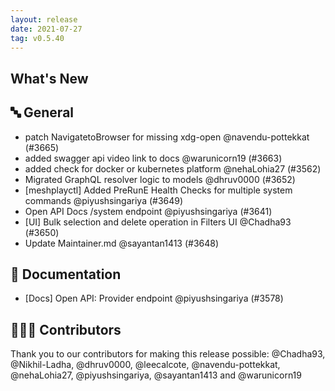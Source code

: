 ```yaml
---
layout: release
date: 2021-07-27
tag: v0.5.40
---
```


## What's New
## 🔤 General
- patch NavigatetoBrowser for missing xdg-open @navendu-pottekkat (#3665)
- added swagger api video link to docs @warunicorn19 (#3663)
- added check for docker or kubernetes platform @nehaLohia27 (#3562)
- Migrated GraphQL resolver logic to models @dhruv0000 (#3652)
- [meshplayctl] Added PreRunE Health Checks for multiple system commands @piyushsingariya (#3649)
- Open API Docs /system endpoint @piyushsingariya (#3641)
- [UI] Bulk selection and delete operation in Filters UI  @Chadha93 (#3650)
- Update Maintainer.md @sayantan1413 (#3648)

## 📖 Documentation

- [Docs] Open API: Provider endpoint @piyushsingariya (#3578)

## 👨🏽‍💻 Contributors

Thank you to our contributors for making this release possible:
@Chadha93, @Nikhil-Ladha, @dhruv0000, @leecalcote, @navendu-pottekkat, @nehaLohia27, @piyushsingariya, @sayantan1413 and @warunicorn19